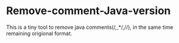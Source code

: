 # Remove-comment-Java-version
This is a tiny tool to remove java comments(/*,*,*/,//), in the same time remaining origional format.
